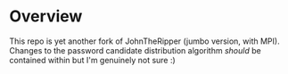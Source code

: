 # Overview

This repo is yet another fork of JohnTheRipper (jumbo version, with MPI). Changes to the password candidate distribution algorithm *should* be contained within but I'm genuinely not sure :)